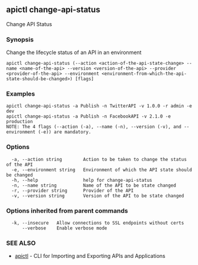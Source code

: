 ## apictl change-api-status

Change API Status

### Synopsis

Change the lifecycle status of an API in an environment

```
apictl change-api-status (--action <action-of-the-api-state-change> --name <name-of-the-api> --version <version-of-the-api> --provider <provider-of-the-api> --environment <environment-from-which-the-api-state-should-be-changed>) [flags]
```

### Examples

```
apictl change-api-status -a Publish -n TwitterAPI -v 1.0.0 -r admin -e dev
apictl change-api-status -a Publish -n FacebookAPI -v 2.1.0 -e production
NOTE: The 4 flags (--action (-a), --name (-n), --version (-v), and --environment (-e)) are mandatory.
```

### Options

```
  -a, --action string        Action to be taken to change the status of the API
  -e, --environment string   Environment of which the API state should be changed
  -h, --help                 help for change-api-status
  -n, --name string          Name of the API to be state changed
  -r, --provider string      Provider of the API
  -v, --version string       Version of the API to be state changed
```

### Options inherited from parent commands

```
  -k, --insecure   Allow connections to SSL endpoints without certs
      --verbose    Enable verbose mode
```

### SEE ALSO

* [apictl](apictl.md)	 - CLI for Importing and Exporting APIs and Applications

